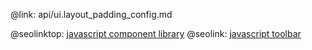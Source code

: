 @link: api/ui.layout_padding_config.md

@seolinktop: [javascript component library](https://webix.com)
@seolink: [javascript toolbar](https://webix.com/widget/toolbar/)